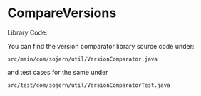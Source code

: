 # CompareVersions

Library Code:

You can find the version comparator library source code under:

```
src/main/com/sojern/util/VersionComparator.java
```

and test cases for the same under
```
src/test/com/sojern/util/VersionComparatorTest.java
```



